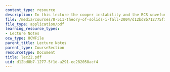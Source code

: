 ```yaml
---
content_type: resource
description: In this lecture the cooper instability and the BCS wavefunction are discussed.
file: /media/courses/8-511-theory-of-solids-i-fall-2004/d12bd8b712775f1da291ec282058acf4_lec22.pdf
file_type: application/pdf
learning_resource_types:
- Lecture Notes
ocw_type: OCWFile
parent_title: Lecture Notes
parent_type: CourseSection
resourcetype: Document
title: lec22.pdf
uid: d12bd8b7-1277-5f1d-a291-ec282058acf4
---
```


